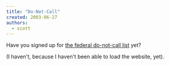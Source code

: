 ```yaml
---
title: "Do-Not-Call"
created: 2003-06-27
authors: 
  - scott
---
```


Have you signed up for [the federal do-not-call list](http://www.donotcall.gov/) yet?  
  
(I haven't, because I haven't been able to load the website, yet).
